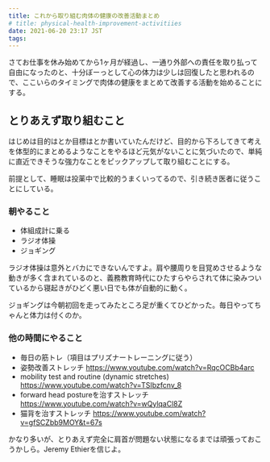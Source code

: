 ```yaml
---
title: これから取り組む肉体の健康の改善活動まとめ
# title: physical-health-improvement-activitiies
date: 2021-06-20 23:17 JST
tags: 
---
```


さてお仕事を休み始めてから1ヶ月が経過し、一通り外部への責任を取り払って自由になったのと、十分ぼーっとして心の体力は少しは回復したと思われるので、ここいらのタイミングで肉体の健康をまとめて改善する活動を始めることにする。

## とりあえず取り組むこと
はじめは目的はとか目標はとか書いていたんだけど、目的から下ろしてきて考えを体型的にまとめるようなことをやるほど元気がないことに気づいたので、単純に直近できそうな強力なことをピックアップして取り組むことにする。

前提として、睡眠は投薬中で比較的うまくいってるので、引き続き医者に従うことにしている。

### 朝やること

* 体組成計に乗る
* ラジオ体操
* ジョギング

ラジオ体操は意外とバカにできないんですよ。肩や腰周りを目覚めさせるような動きが多く含まれているのと、義務教育時代にひたすらやらされて体に染みついているから寝起きがひどく悪い日でも体が自動的に動く。

ジョギングは今朝初回を走ってみたところ足が重くてひどかった。毎日やってちゃんと体力は付くのか。

### 他の時間にやること

* 毎日の筋トレ（項目はプリズナートレーニングに従う）
* 姿勢改善ストレッチ https://www.youtube.com/watch?v=RqcOCBb4arc
* mobility test and routine (dynamic stretches) https://www.youtube.com/watch?v=TSIbzfcnv_8
* forward head postureを治すストレッチ https://www.youtube.com/watch?v=wQylqaCl8Z
* 猫背を治すストレッチ https://www.youtube.com/watch?v=gfSCZbb9MOY&t=67s

かなり多いが、とりあえず完全に肩首が問題ない状態になるまでは頑張っておこうかしら。Jeremy Ethierを信じよ。
